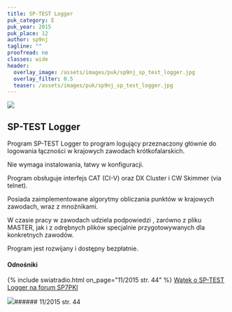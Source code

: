 ```yaml
---
title: SP-TEST Logger
puk_category: E
puk_year: 2015
puk_place: 12
author: sp9nj
tagline: ""
proofread: no
classes: wide
header:
  overlay_image: /assets/images/puk/sp9nj_sp_test_logger.jpg
  overlay_filter: 0.5
  teaser: /assets/images/puk/sp9nj_sp_test_logger.jpg
---
```






 



![](assets/data/img/projects/2015-12-0.jpg) 



SP-TEST Logger
--------------





 Program SP-TEST Logger to program logujący przeznaczony głównie do logowania łączności w krajowych zawodach krótkofalarskich.

 Nie wymaga instalowania, łatwy w konfiguracji.






 Program obsługuje interfejs CAT (CI-V) oraz DX Cluster i CW Skimmer (via telnet).

 Posiada zaimplementowane algorytmy obliczania punktów w krajowych zawodach, wraz z mnożnikami.

 W czasie pracy w zawodach udziela podpowiedzi , zarówno z pliku MASTER, jak i z odrębnych plików specjalnie przygotowywanych dla konkretnych zawodów.






 Program jest rozwijany i dostępny bezpłatnie.







#### Odnośniki
{% include swiatradio.html on_page="11/2015 str. 44" %}
[Wątek o SP-TEST Logger na forum SP7PKI](http://sp7pki.iq24.pl/default.asp?grupa=62032&temat=428387)

 



![](assets/img/logo/sr_logo_s.jpg)###### 11/2015 str. 44

 





 



